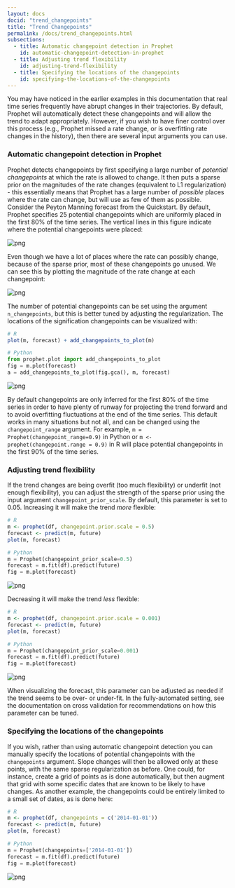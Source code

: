 ```yaml
---
layout: docs
docid: "trend_changepoints"
title: "Trend Changepoints"
permalink: /docs/trend_changepoints.html
subsections:
  - title: Automatic changepoint detection in Prophet
    id: automatic-changepoint-detection-in-prophet
  - title: Adjusting trend flexibility
    id: adjusting-trend-flexibility
  - title: Specifying the locations of the changepoints
    id: specifying-the-locations-of-the-changepoints
---
```

You may have noticed in the earlier examples in this documentation that real time series frequently have abrupt changes in their trajectories. By default, Prophet will automatically detect these changepoints and will allow the trend to adapt appropriately. However, if you wish to have finer control over this process (e.g., Prophet missed a rate change, or is overfitting rate changes in the history), then there are several input arguments you can use.


<a id="automatic-changepoint-detection-in-prophet"> </a>

### Automatic changepoint detection in Prophet

Prophet detects changepoints by first specifying a large number of *potential changepoints* at which the rate is allowed to change. It then puts a sparse prior on the magnitudes of the rate changes (equivalent to L1 regularization) - this essentially means that Prophet has a large number of *possible* places where the rate can change, but will use as few of them as possible. Consider the Peyton Manning forecast from the Quickstart. By default, Prophet specifies 25 potential changepoints which are uniformly placed in the first 80% of the time series. The vertical lines in this figure indicate where the potential changepoints were placed:


 
![png](/prophet/static/trend_changepoints_files/trend_changepoints_4_0.png) 


Even though we have a lot of places where the rate can possibly change, because of the sparse prior, most of these changepoints go unused. We can see this by plotting the magnitude of the rate change at each changepoint:


 
![png](/prophet/static/trend_changepoints_files/trend_changepoints_6_0.png) 


The number of potential changepoints can be set using the argument `n_changepoints`, but this is better tuned by adjusting the regularization. The locations of the signification changepoints can be visualized with:


```R
# R
plot(m, forecast) + add_changepoints_to_plot(m)
```
```python
# Python
from prophet.plot import add_changepoints_to_plot
fig = m.plot(forecast)
a = add_changepoints_to_plot(fig.gca(), m, forecast)
```
 
![png](/prophet/static/trend_changepoints_files/trend_changepoints_9_0.png) 


By default changepoints are only inferred for the first 80% of the time series in order to have plenty of runway for projecting the trend forward and to avoid overfitting fluctuations at the end of the time series. This default works in many situations but not all, and can be changed using the `changepoint_range` argument. For example, `m = Prophet(changepoint_range=0.9)` in Python or `m <- prophet(changepoint.range = 0.9)` in R will place potential changepoints in the first 90% of the time series.


<a id="adjusting-trend-flexibility"> </a>

### Adjusting trend flexibility

If the trend changes are being overfit (too much flexibility) or underfit (not enough flexibility), you can adjust the strength of the sparse prior using the input argument `changepoint_prior_scale`. By default, this parameter is set to 0.05. Increasing it will make the trend *more* flexible:


```R
# R
m <- prophet(df, changepoint.prior.scale = 0.5)
forecast <- predict(m, future)
plot(m, forecast)
```
```python
# Python
m = Prophet(changepoint_prior_scale=0.5)
forecast = m.fit(df).predict(future)
fig = m.plot(forecast)
```
 
![png](/prophet/static/trend_changepoints_files/trend_changepoints_13_0.png) 


Decreasing it will make the trend *less* flexible:


```R
# R
m <- prophet(df, changepoint.prior.scale = 0.001)
forecast <- predict(m, future)
plot(m, forecast)
```
```python
# Python
m = Prophet(changepoint_prior_scale=0.001)
forecast = m.fit(df).predict(future)
fig = m.plot(forecast)
```
 
![png](/prophet/static/trend_changepoints_files/trend_changepoints_16_0.png) 


When visualizing the forecast, this parameter can be adjusted as needed if the trend seems to be over- or under-fit. In the fully-automated setting, see the documentation on cross validation for recommendations on how this parameter can be tuned.


<a id="specifying-the-locations-of-the-changepoints"> </a>

### Specifying the locations of the changepoints


If you wish, rather than using automatic changepoint detection you can manually specify the locations of potential changepoints with the `changepoints` argument. Slope changes will then be allowed only at these points, with the same sparse regularization as before. One could, for instance, create a grid of points as is done automatically, but then augment that grid with some specific dates that are known to be likely to have changes. As another example, the changepoints could be entirely limited to a small set of dates, as is done here:


```R
# R
m <- prophet(df, changepoints = c('2014-01-01'))
forecast <- predict(m, future)
plot(m, forecast)
```
```python
# Python
m = Prophet(changepoints=['2014-01-01'])
forecast = m.fit(df).predict(future)
fig = m.plot(forecast)
```
 
![png](/prophet/static/trend_changepoints_files/trend_changepoints_21_0.png) 

